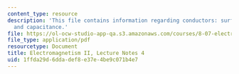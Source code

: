 ```yaml
---
content_type: resource
description: 'This file contains information regarding conductors: surface forces
  and capacitance.'
file: https://ol-ocw-studio-app-qa.s3.amazonaws.com/courses/8-07-electromagnetism-ii-fall-2012/1ffda29d6ddadef8e37e4be9c071b4e7_MIT8_07F12_ln4.pdf
file_type: application/pdf
resourcetype: Document
title: Electromagnetism II, Lecture Notes 4
uid: 1ffda29d-6dda-def8-e37e-4be9c071b4e7
---
```

